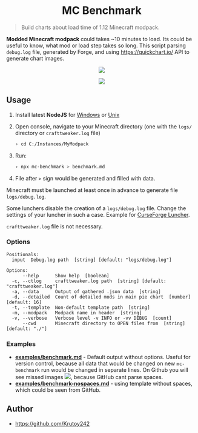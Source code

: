 <h1 align="center">MC Benchmark</h1>

> Build charts about load time of 1.12 Minecraft modpack.

**Modded Minecraft modpack** could takes ~10 minutes to load. Its could be useful to know, what mod or load step takes so long.
This script parsing `debug.log` file, generated by Forge, and using https://quickchart.io/ API to generate chart images.

<p align="center"><img src="https://i.imgur.com/uZj6wS1.png"/></p>

<p align="center"><img src="https://i.imgur.com/PolHIWi.png"/></p>

## Usage

1. Install latest **NodeJS** for [Windows](https://nodejs.org/en/download/current/) or [Unix](https://nodejs.org/en/download/package-manager/)

2. Open console, navigate to your Minecraft directory (one with the `logs/` directory or `crafttweaker.log` file)

   ```sh
   › cd C:/Instances/MyModpack
   ```

3. Run:
   ```sh
   › npx mc-benchmark > benchmark.md
   ```
4. File after `>` sign would be generated and filled with data.

Minecraft must be launched at least once in advance to generate file `logs/debug.log`.

Some lunchers disable the creation of a `logs/debug.log` file. Change the settings of your luncher in such a case. Example for [CurseForge Luncher](https://i.imgur.com/u3WD1G4.png).

`crafttweaker.log` file is not necessary.

### Options

```
Positionals:
  input  Debug.log path  [string] [default: "logs/debug.log"]

Options:
      --help      Show help  [boolean]
  -c, --ctlog     crafttweaker.log path  [string] [default: "crafttweaker.log"]
  -a, --data      Output of gathered .json data  [string]
  -d, --detailed  Count of detailed mods in main pie chart  [number] [default: 16]
  -t, --template  Non-default template path  [string]
  -m, --modpack   Modpack name in header  [string]
  -v, --verbose   Verbose level -v INFO or -vv DEBUG  [count]
      --cwd       Minecraft directory to OPEN files from  [string] [default: "./"]
```

### Examples

- **[examples/benchmark.md](examples/benchmark.md)** - Default output without options.
  Useful for version control, because all data that would be changed on new `mc-benchmark` run would be changed in separate lines.
  On Github you will see missed images ![](https://i.imgur.com/DLaTFOZ.png), because GitHub cant parse spaces.
- **[examples/benchmark-nospaces.md](examples/benchmark-nospaces.md)** - using template without spaces, which could be seen from GitHub.

## Author

- https://github.com/Krutoy242
